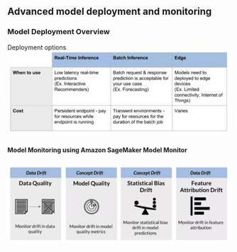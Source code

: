 ## Advanced model deployment and monitoring
### Model Deployment Overview
Deployment options
![image](pic/deployment_options.png)

#### Model Monitoring using Amazon SageMaker Model Monitor
![image](pic/monitor_type.png)

